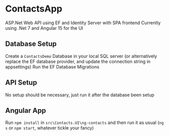 # ContactsApp
ASP.Net Web API using EF and Identity Server with SPA frontend 
Currently using .Net 7 and Angular 15 for the UI

## Database Setup

Create a `ContactsDemo` Database in your local SQL server (or alternatively replace the EF database provider, and update the connection string in appsettings)
Run the EF Database Migrations

## API Setup

No setup should be necessary, just run it after the database been setup

## Angular App
Run `npm install` in `src\Contacts.UI\ng-contacts` and then run it as usual (`ng s` or `npm start`, whatever tickle your fancy)
